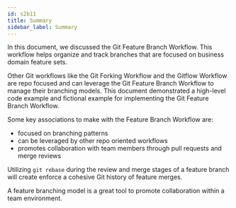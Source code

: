 ```yaml
---
id: s2b11
title: Summary
sidebar_label: Summary
---
```



In this document, we discussed the Git Feature Branch Workflow. This workflow helps organize and track branches that are focused on business domain feature sets.

Other Git workflows like the Git Forking Workflow and the Gitflow Workflow are repo focused and can leverage the Git Feature Branch Workflow to manage their branching models. This document demonstrated a high-level code example and fictional example for implementing the Git Feature Branch Workflow.

Some key associations to make with the Feature Branch Workflow are:

- focused on branching patterns
- can be leveraged by other repo oriented workflows
- promotes collaboration with team members through pull requests and merge reviews


Utilizing `git rebase` during the review and merge stages of a feature branch will create enforce a cohesive Git history of feature merges.

A feature branching model is a great tool to promote collaboration within a team environment.
